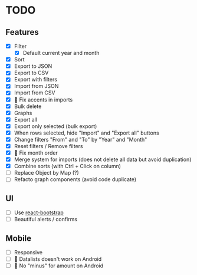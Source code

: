 # TODO

## Features
- [x] Filter
  - [x] Default current year and month
- [x] Sort
- [x] Export to JSON
- [x] Export to CSV
- [x] Export with filters
- [x] Import from JSON
- [x] Import from CSV
- [x] 🐛 Fix accents in imports
- [x] Bulk delete
- [x] Graphs
- [x] Export all
- [x] Export only selected (bulk export)
- [x] When rows selected, hide "Import" and "Export all" buttons
- [x] Change filters "From" and "To" by "Year" and "Month"
- [x] Reset filters / Remove filters
- [x] 🐛 Fix month order
- [x] Merge system for imports (does not delete all data but avoid duplication)
- [x] Combine sorts (with Ctrl + Click on column)
- [ ] Replace Object by Map (?)
- [ ] Refacto graph components (avoid code duplicate)

## UI
- [ ] Use [react-bootstrap](https://react-bootstrap.github.io/)
- [ ] Beautiful alerts / confirms

## Mobile
- [ ] Responsive
- [ ] 🐛 Datalists doesn't work on Android
- [ ] 🐛 No "minus" for amount on Android
